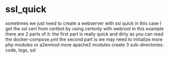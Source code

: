 # ssl_quick
sometimes we just need to create a webserver with ssl quick
in this case I get the ssl cert from certbot by using certonly with webroot
in this example there are 2 parts of it:
the first part is really quick and dirty as you can read the docker-compose.yml
the second part is we may need to initialize more php modules or a2enmod more apache2 modules
create 3 sub-directories: code, logs, ssl
